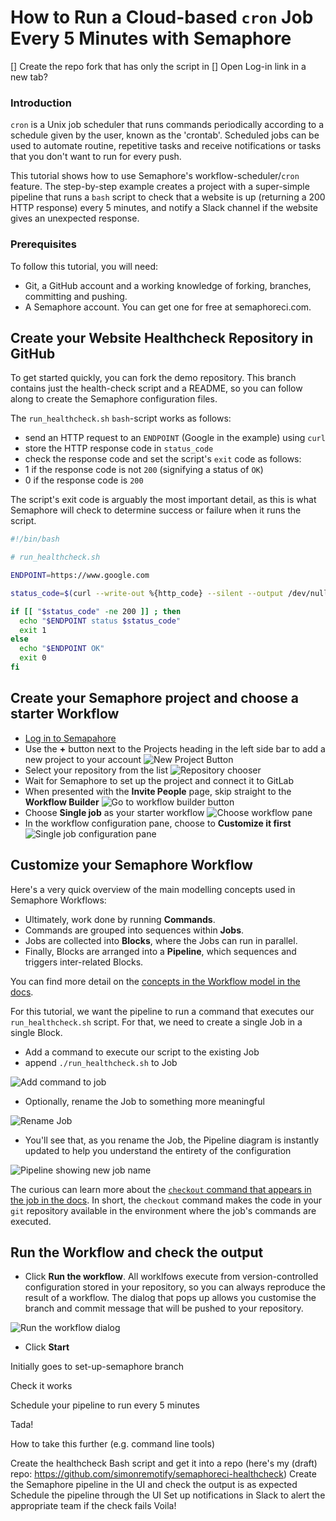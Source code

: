 # How to Run a Cloud-based `cron` Job Every 5 Minutes with Semaphore

[] Create the repo fork that has only the script in
[] Open Log-in link in a new tab?

### Introduction

`cron` is a Unix job scheduler that runs commands periodically according to a schedule given by the user, known as the 'crontab'.  Scheduled jobs can be used to automate routine, repetitive tasks and receive notifications or tasks that you don't want to run for every push.

This tutorial shows how to use Semaphore's workflow-scheduler/`cron` feature. The step-by-step example creates a project with a super-simple pipeline that runs a `bash` script to check that a website is up (returning a 200 HTTP response) every 5 minutes, and notify a Slack channel if the website gives an unexpected response.

### Prerequisites

To follow this tutorial, you will need:

* Git, a GitHub account and a working knowledge of forking, branches, committing and pushing.
* A Semaphore account. You can get one for free at semaphoreci.com.

## Create your Website Healthcheck Repository in GitHub

To get started quickly, you can fork the demo repository.  This branch contains just the health-check script and a README, so you can follow along to create the Semaphore configuration files.

The `run_healthcheck.sh` `bash`-script works as follows:

* send an HTTP request to an `ENDPOINT` (Google in the example) using `curl`
* store the HTTP response code in `status_code`
* check the response code and set the script's `exit` code as follows:
 * 1 if the response code is not `200` (signifying a status of `OK`)
 * 0 if the response code is `200`

The script's exit code is arguably the most important detail, as this is what Semaphore will check to determine success or failure when it runs the script.

``` bash
#!/bin/bash

# run_healthcheck.sh

ENDPOINT=https://www.google.com

status_code=$(curl --write-out %{http_code} --silent --output /dev/null $ENDPOINT)

if [[ "$status_code" -ne 200 ]] ; then
  echo "$ENDPOINT status $status_code"
  exit 1
else
  echo "$ENDPOINT OK"
  exit 0
fi

```

## Create your Semaphore project and choose a starter Workflow

* [Log in to Semapahore](https://id.semaphoreci.com/login)
* Use the **+** button next to the Projects heading in the left side bar to add a new project to your account
![New Project Button](img/add_project_button.png)
* Select your repository from the list
![Repository chooser](img/choose_repo.png)
* Wait for Semaphore to set up the project and connect it to GitLab
* When presented with the **Invite People** page, skip straight to the **Workflow Builder**
![Go to workflow builder button](img/go_to_workflow_builder.png)
* Choose **Single job** as your starter workflow
![Choose workflow pane](img/choose_workflow.png)
* In the workflow configuration pane, choose to **Customize it first**
![Single job configuration pane](img/customise_single_job_workflow.png)

## Customize your Semaphore Workflow

Here's a very quick overview of the main modelling concepts used in Semaphore Workflows:

* Ultimately, work done by running **Commands**.
* Commands are grouped into sequences within **Jobs**.
* Jobs are collected into **Blocks**, where the Jobs can run in parallel.
* Finally, Blocks are arranged into a **Pipeline**, which sequences and triggers inter-related Blocks.

You can find more detail on the [concepts in the Workflow model in the docs](https://docs.semaphoreci.com/guided-tour/concepts/).

For this tutorial, we want the pipeline to run a command that executes our `run_healthcheck.sh` script.  For that, we need to create a single Job in a single Block.

* Add a command to execute our script to the existing Job
 * append `./run_healthcheck.sh` to Job

 ![Add command to job](img/add_command_to_job.png)

 * Optionally, rename the Job to something more meaningful

 ![Rename Job](img/rename_job.png)

 * You'll see that, as you rename the Job, the Pipeline diagram is instantly updated to help you understand the entirety of the configuration

 ![Pipeline showing new job name](img/pipeline_shows_job_name.png)

The curious can learn more about the [`checkout` command that appears in the job in the docs](https://docs.semaphoreci.com/reference/toolbox-reference/#checkout).  In short, the `checkout` command makes the code in your `git` repository available in the environment where the job's commands are executed.

## Run the Workflow and check the output

* Click **Run the workflow**.  All worklfows execute from version-controlled configuration stored in your repository, so you can always reproduce the result of a workflow.  The dialog that pops up allows you customise the branch and commit message that will be pushed to your repository.

![Run the workflow dialog](img/run_the_workflow.png)

* Click **Start**

Initially goes to set-up-semaphore branch

Check it works

Schedule your pipeline to run every 5 minutes

Tada!

How to take this further (e.g. command line tools)

Create the healthcheck Bash script and get it into a repo (here's my (draft) repo: https://github.com/simonremotify/semaphoreci-healthcheck)
Create the Semaphore pipeline in the UI and check the output is as expected
Schedule the pipeline through the UI
Set up notifications in Slack to alert the appropriate team if the check fails
Voila!
